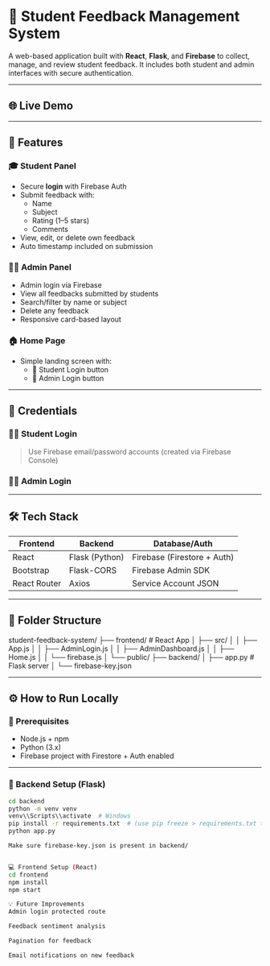 # 📝 Student Feedback Management System

A web-based application built with **React**, **Flask**, and **Firebase** to collect, manage, and review student feedback. It includes both student and admin interfaces with secure authentication.

---

## 🌐 Live Demo

---

## 🚀 Features

### 🎓 Student Panel
- Secure **login** with Firebase Auth
- Submit feedback with:
  - Name
  - Subject
  - Rating (1–5 stars)
  - Comments
- View, edit, or delete own feedback
- Auto timestamp included on submission

### 👨‍🏫 Admin Panel
- Admin login via Firebase
- View all feedbacks submitted by students
- Search/filter by name or subject
- Delete any feedback
- Responsive card-based layout

### 🏠 Home Page
- Simple landing screen with:
  - 🔹 Student Login button
  - 🔹 Admin Login button

---

## 🔐 Credentials

### 👨‍🎓 Student Login
> Use Firebase email/password accounts (created via Firebase Console)

### 👨‍🏫 Admin Login



---

## 🛠 Tech Stack

| Frontend | Backend | Database/Auth |
|----------|---------|----------------|
| React    | Flask (Python) | Firebase (Firestore + Auth) |
| Bootstrap | Flask-CORS | Firebase Admin SDK |
| React Router | Axios | Service Account JSON |

---

## 📁 Folder Structure
student-feedback-system/
├── frontend/ # React App
│ ├── src/
│ │ ├── App.js
│ │ ├── AdminLogin.js
│ │ ├── AdminDashboard.js
│ │ ├── Home.js
│ │ └── firebase.js
│ └── public/
├── backend/
│ ├── app.py # Flask server
│ └── firebase-key.json


---

## ⚙️ How to Run Locally

### 🔽 Prerequisites
- Node.js + npm
- Python (3.x)
- Firebase project with Firestore + Auth enabled

---

### 🔧 Backend Setup (Flask)
```bash
cd backend
python -m venv venv
venv\\Scripts\\activate  # Windows
pip install -r requirements.txt  # (use pip freeze > requirements.txt to generate)
python app.py

Make sure firebase-key.json is present in backend/


💻 Frontend Setup (React)
cd frontend
npm install
npm start

💡 Future Improvements
Admin login protected route

Feedback sentiment analysis

Pagination for feedback

Email notifications on new feedback

